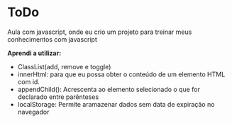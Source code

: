 <div>
    <h1>ToDo</h1>

<p>Aula com javascript, onde eu crio um projeto para treinar meus conhecimentos com javascript</p>

<p><strong>Aprendi a utilizar:</strong></p>

<ul>
    <li>ClassList(add, remove e toggle)</li>
    <li>innerHtml: para que eu possa obter o conteúdo de um elemento HTML com id.</li>
    <li>appendChild(): Acrescenta ao elemento selecionado o que for declarado entre parênteses</li>
    <li>localStorage: Permite aramazenar dados sem data de expiração no navegador</li>
</ul>

</div>

